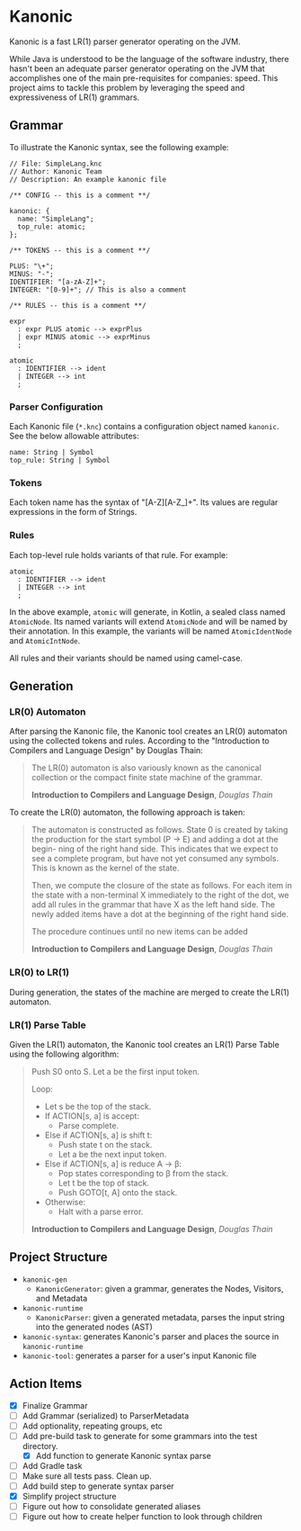# Kanonic

Kanonic is a fast LR(1) parser generator operating on the JVM.

While Java is understood to be the language of the software industry, there hasn't been an adequate parser generator
operating on the JVM that accomplishes one of the main pre-requisites for companies: speed. This project aims to tackle
this problem by leveraging the speed and expressiveness of LR(1) grammars.

## Grammar

To illustrate the Kanonic syntax, see the following example:
```knc
// File: SimpleLang.knc
// Author: Kanonic Team
// Description: An example kanonic file

/** CONFIG -- this is a comment **/

kanonic: {
  name: "SimpleLang";
  top_rule: atomic;
};

/** TOKENS -- this is a comment **/

PLUS: "\+";
MINUS: "-";
IDENTIFIER: "[a-zA-Z]+";
INTEGER: "[0-9]+"; // This is also a comment

/** RULES -- this is a comment **/

expr
  : expr PLUS atomic --> exprPlus
  | expr MINUS atomic --> exprMinus
  ;

atomic
  : IDENTIFIER --> ident
  | INTEGER --> int
  ;
```

### Parser Configuration

Each Kanonic file (`*.knc`) contains a configuration object named `kanonic`. See the below
allowable attributes:

```text
name: String | Symbol
top_rule: String | Symbol
```

### Tokens

Each token name has the syntax of "[A-Z][A-Z_]+". Its values are regular expressions in the form of Strings.

### Rules

Each top-level rule holds variants of that rule. For example:
```knc
atomic
  : IDENTIFIER --> ident
  | INTEGER --> int
  ;
```

In the above example, `atomic` will generate, in Kotlin, a sealed class named `AtomicNode`. Its named variants will extend
`AtomicNode` and will be named by their annotation. In this example, the variants will be named `AtomicIdentNode` and
`AtomicIntNode`.

All rules and their variants should be named using camel-case.

## Generation

### LR(0) Automaton

After parsing the Kanonic file, the Kanonic tool creates an LR(0) automaton using the collected tokens and rules.
According to the "Introduction to Compilers and Language Design" by Douglas Thain:

> The LR(0) automaton is also variously known as the canonical collection or the compact finite state
> machine of the grammar.
>
> **Introduction to Compilers and Language Design**, *Douglas Thain*

To create the LR(0) automaton, the following approach is taken:

> The automaton is constructed as follows. State 0 is created by taking the production for the start symbol (P → E)
> and adding a dot at the begin- ning of the right hand side. This indicates that we expect to see a complete program,
> but have not yet consumed any symbols. This is known as the kernel of the state.
>
> Then, we compute the closure of the state as follows. For each item in the state with a non-terminal X immediately to
> the right of the dot, we add all rules in the grammar that have X as the left hand side. The newly added items have a
> dot at the beginning of the right hand side.
>
> The procedure continues until no new items can be added
>
> **Introduction to Compilers and Language Design**, *Douglas Thain*

### LR(0) to LR(1)

During generation, the states of the machine are merged to create the LR(1) automaton.

### LR(1) Parse Table

Given the LR(1) automaton, the Kanonic tool creates an LR(1) Parse Table using the following algorithm:

> Push S0 onto S.
> Let a be the first input token.
>
> Loop:
>   - Let s be the top of the stack.
>   - If ACTION[s, a] is accept:
>     - Parse complete.
>   - Else if ACTION[s, a] is shift t:
>     - Push state t on the stack.
>     - Let a be the next input token.
>   - Else if ACTION[s, a] is reduce A → β:
>     - Pop states corresponding to β from the stack.
>     - Let t be the top of stack.
>     - Push GOTO[t, A] onto the stack.
>   - Otherwise:
>     - Halt with a parse error.
>
> **Introduction to Compilers and Language Design**, *Douglas Thain*

## Project Structure

- `kanonic-gen`
  - `KanonicGenerator`: given a grammar, generates the Nodes, Visitors, and Metadata
- `kanonic-runtime`
  - `KanonicParser`: given a generated metadata, parses the input string into the generated nodes (AST)
- `kanonic-syntax`: generates Kanonic's parser and places the source in `kanonic-runtime`
- `kanonic-tool`: generates a parser for a user's input Kanonic file

## Action Items

- [x] Finalize Grammar
- [ ] Add Grammar (serialized) to ParserMetadata
- [ ] Add optionality, repeating groups, etc
- [ ] Add pre-build task to generate for some grammars into the test directory.
  - [x] Add function to generate Kanonic syntax parse
- [ ] Add Gradle task
- [ ] Make sure all tests pass. Clean up.
- [ ] Add build step to generate syntax parser
- [x] Simplify project structure
- [ ] Figure out how to consolidate generated aliases
- [ ] Figure out how to create helper function to look through children
